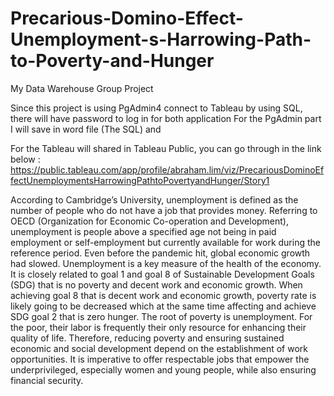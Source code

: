 # Precarious-Domino-Effect-Unemployment-s-Harrowing-Path-to-Poverty-and-Hunger
My Data Warehouse Group Project

Since this project is using PgAdmin4 connect to Tableau by using SQL, there will have password to log in for both application
For the PgAdmin part I will save in word file (The SQL) and

For the Tableau will shared in Tableau Public, you can go through in the link below : 
https://public.tableau.com/app/profile/abraham.lim/viz/PrecariousDominoEffectUnemploymentsHarrowingPathtoPovertyandHunger/Story1

According to Cambridge’s University, unemployment is defined as the number of 
people who do not have a job that provides money. Referring to OECD (Organization for 
Economic Co-operation and Development), unemployment is people above a specified age not 
being in paid employment or self-employment but currently available for work during the 
reference period. Even before the pandemic hit, global economic growth had
slowed. Unemployment is a key measure of the health of the economy. It is closely related to 
goal 1 and goal 8 of Sustainable Development Goals (SDG) that is no poverty and decent work 
and economic growth. When achieving goal 8 that is decent work and economic growth, 
poverty rate is likely going to be decreased which at the same time affecting and achieve SDG 
goal 2 that is zero hunger.
The root of poverty is unemployment. For the poor, their labor is frequently their only 
resource for enhancing their quality of life. Therefore, reducing poverty and ensuring sustained 
economic and social development depend on the establishment of work opportunities. It is 
imperative to offer respectable jobs that empower the underprivileged, especially women and 
young people, while also ensuring financial security.
